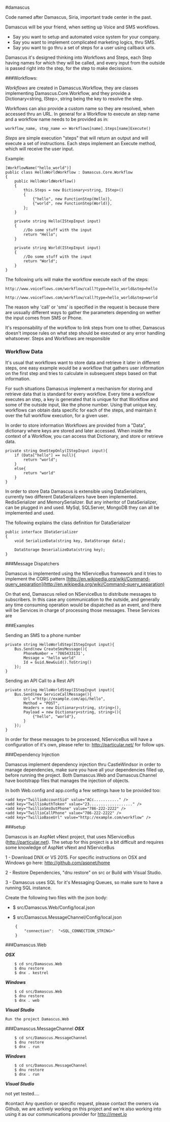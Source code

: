#damascus

Code named after Damascus, Siria, important trade center in the past. 

Damascus will be your friend, when setting up Voice and SMS workflows. 

 - Say you want to setup and automated voice system for your company. 
 - Say you want to implement complicated marketing logics, thru SMS. 
 - Say you want to go thru a set of steps for a user using callback urls.

Damascus it's designed thinking into Workflows and Steps, each Step having names for which they will be called, and every input from the outside is passed right into the step, for the step to make decissions.

###Workflows:

*Workflows* are created in Damascus.Workflow, they are classes implementing Damascus.Core.Workflow, and they provide a Dictionary<string, IStep>, string being the key to resolve the step. 

Workflows can also provide a custom name so they are resolved, when accessed thru an URL. In general for a Workflow to execute an step name and a workflow name needs to be provided as in:

`workflow_name, step_name => Workflows[name].Steps[name]Execute()`

*Steps* are simple execution "steps" that will return an output and will execute a set of instructions. Each steps implement an Execute method, which will receive the user input.

Example:

	[WorkflowName("hello_world")]
    public class HelloWorldWorkflow : Damascus.Core.Workflow
    {
        public HelloWorldWorkflow()
        {
            this.Steps = new Dictionary<string, IStep>()
            {
                {"hello", new FunctionStep(Hello)},
                {"world", new FunctionStep(World)},
            };
        }
        
        private string Hello(IStepInput input)
        {
        	//Do some stuff with the input
        	return "Hello";
        }
        
        private string World(IStepInput input)
        {
        	//Do some stuff with the input
        	return "World";
        }
    }
    
The following urls will make the workflow execute each of the steps:

`http://www.voiceflows.com/workflow/call?type=hello_world&step=hello`


`http://www.voiceflows.com/workflow/call?type=hello_world&step=world`		

The reason why 'call' or 'sms' is specified in the request is because there are ussually different ways to gather the parameters depending on wether the input comes from SMS or Phone.

It's responsability of the workflow to link steps from one to other, Damascus doesn't impose rules on what step should be executed or any error handling whatsoever. 
Steps and Workflows are responsible


### Workflow Data 

It's usual that workflows want to store data and retrieve it later in different steps, one easy example would be a workflow that gathers user information on the first step and tries to calculate in subsequent steps based on that information.

For such situations Damascus implement a mechanism for storing and retrieve data that is standard for every workflow. Every time a workflow executes an step, a key is generated that is unique for that Workflow and some of the outside input, like the phone number. Using that unique key, workflows can obtain data specific for each of the steps, and maintain it over the full workflow execution, for a given user.

In order to store information Workflows are provided from a "Data", dictionary where keys are stored and later accessed. When inside the context of a Workflow, you can access that Dictionary, and store or retrieve data.

	private string OneStepOnly(IStepInput input){
    	if (Data["hello"] == null){
    		return "world";
    	}
    	else{
    		return "world"
    	}
	}


In order to store Data Damascus is extensible using DataSerializers, currently two different DataSerializers have been implemented. RedisSerializer and MemorySerializer. But any inheritor of DataSerializer, can be plugged in and used. MySql, SQLServer, MongoDB they can all be implemented and used.

The following explains the class definition for DataSerializer

	public interface IDataSerializer
    {
        void SerializeData(string key, DataStorage data);

        DataStorage DeserializeData(string key);
    }


###Message Dispatchers

Damascus is implemented using the NServiceBus framework and it tries to implement the CQRS pattern [http://en.wikipedia.org/wiki/Command-query_separation](http://en.wikipedia.org/wiki/Command-query_separation)

On that end, Damascus relied on NServiceBus to distribute messages to subscribers. In this case any communication to the outside, and generally any time consuming operation would be dispatched as an event, and there will be Services in charge of processing those messages. These Services are 

###Examples

Sending an SMS to a phone number

	private string HelloWorldStep(IStepInput input){
    	Bus.Send(new CreateSmsMessage(){
			PhoneNumber = '7865433131',
            Message = "hello world"
            Id = Guid.NewGuid().ToString()
        });
    }


Sending an API Call to a Rest API

	private string HelloWorldStep(IStepInput input){
    	Bus.Send(new ServiceCallMessage(){
            Url ="http://example.com/api/hello",
            Method = "POST",
            Headers = new Dictionary<string, string>(),
            Payload = new Dictionary<string, string>(){
                {"hello", "world"},
            }
        });
    }
    
    
In order for these messages to be processed, NServiceBus will have a configuration of it's own, please refer to: http://particular.net/ for follow ups.

###Dependency Injection

Damascus implement dependency injection thru CastleWindsor in order to manage dependencies, make sure you have all your dependencies filled up, before running the project. Both Damascus.Web and Damascus.Channel have bootstrapp files that manages the injection of objects. 

In both Web.config and app.config a few settings have to be provided too: 
	
	<add key="TwillioAccountSid" value="ACc..........." />
	<add key="TwillioAuthToken" value="23..................." />
	<add key="TwillioSmsOutPhone" value="786-222-2222" />
	<add key="TwillioCallPhone" value="786-222-2222" />
	<add key="TwillioBaseUrl" value="http://example.com/workflow" />



###setup

Damascus is an AspNet vNext project, that uses NServiceBus (<http://particular.net>). The setup for this project is a bit difficult and requires some knowledge of AspNet vNext and NServiceBus

1 - Download DNX or VS 2015. For specific instructions on OSX and Windows go here: <http://github.com/aspnet/home>

2 - Restore Dependencies, "dnu restore" on src or Build with Visual Studio.

3 - Damascus uses SQL for it's Messaging Queues, so make sure to have a running SQL instance. 

Create the following two files with the json body:

 - $ src/Damascus.Web/Config/local.json 
 - $ src/Damascus.MessageChannel/Config/local.json


		{
  			"connection":  "<SQL_CONNECTION_STRING>"
		}


###Damascus.Web

***OSX***

		$ cd src/Damascus.Web
		$ dnu restore
		$ dnx . kestrel
		
***Windows***

		$ cd src/Damascus.Web
		$ dnu restore
		$ dnx . web

***Visual Studio***

	Run the project Damascus.Web
	
###Damascus.MessageChannel
***OSX***

		$ cd src/Damascus.MessageChannel
		$ dnu restore
		$ dnx . run
		
***Windows***

		$ cd src/Damascus.MessageChannel
		$ dnu restore
		$ dnx . run

***Visual Studio***

not yet tested....

#contact
Any question or specific request, please contact the owners via Github, we are actively working on this project and we're also working into using it as our communications provider for http://imeet.io


